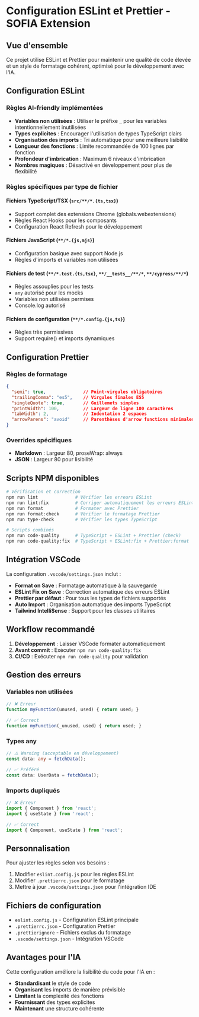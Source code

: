 # Configuration ESLint et Prettier - SOFIA Extension

## Vue d'ensemble

Ce projet utilise ESLint et Prettier pour maintenir une qualité de code élevée et un style de formatage cohérent, optimisé pour le développement avec l'IA.

## Configuration ESLint

### Règles AI-friendly implémentées

- **Variables non utilisées** : Utiliser le préfixe `_` pour les variables intentionnellement inutilisées
- **Types explicites** : Encourager l'utilisation de types TypeScript clairs
- **Organisation des imports** : Tri automatique pour une meilleure lisibilité
- **Longueur des fonctions** : Limite recommandée de 100 lignes par fonction
- **Profondeur d'imbrication** : Maximum 6 niveaux d'imbrication
- **Nombres magiques** : Désactivé en développement pour plus de flexibilité

### Règles spécifiques par type de fichier

#### Fichiers TypeScript/TSX (`src/**/*.{ts,tsx}`)
- Support complet des extensions Chrome (globals.webextensions)
- Règles React Hooks pour les composants
- Configuration React Refresh pour le développement

#### Fichiers JavaScript (`**/*.{js,mjs}`)
- Configuration basique avec support Node.js
- Règles d'imports et variables non utilisées

#### Fichiers de test (`**/*.test.{ts,tsx}`, `**/__tests__/**/*`, `**/cypress/**/*`)
- Règles assouplies pour les tests
- `any` autorisé pour les mocks
- Variables non utilisées permises
- Console.log autorisé

#### Fichiers de configuration (`**/*.config.{js,ts}`)
- Règles très permissives
- Support require() et imports dynamiques

## Configuration Prettier

### Règles de formatage
```json
{
  "semi": true,              // Point-virgules obligatoires
  "trailingComma": "es5",    // Virgules finales ES5
  "singleQuote": true,       // Guillemets simples
  "printWidth": 100,         // Largeur de ligne 100 caractères
  "tabWidth": 2,             // Indentation 2 espaces
  "arrowParens": "avoid"     // Parenthèses d'arrow functions minimales
}
```

### Overrides spécifiques
- **Markdown** : Largeur 80, proseWrap: always
- **JSON** : Largeur 80 pour lisibilité

## Scripts NPM disponibles

```bash
# Vérification et correction
npm run lint              # Vérifier les erreurs ESLint
npm run lint:fix          # Corriger automatiquement les erreurs ESLint
npm run format            # Formater avec Prettier
npm run format:check      # Vérifier le formatage Prettier
npm run type-check        # Vérifier les types TypeScript

# Scripts combinés
npm run code-quality      # TypeScript + ESLint + Prettier (check)
npm run code-quality:fix  # TypeScript + ESLint:fix + Prettier:format
```

## Intégration VSCode

La configuration `.vscode/settings.json` inclut :

- **Format on Save** : Formatage automatique à la sauvegarde
- **ESLint Fix on Save** : Correction automatique des erreurs ESLint
- **Prettier par défaut** : Pour tous les types de fichiers supportés
- **Auto Import** : Organisation automatique des imports TypeScript
- **Tailwind IntelliSense** : Support pour les classes utilitaires

## Workflow recommandé

1. **Développement** : Laisser VSCode formater automatiquement
2. **Avant commit** : Exécuter `npm run code-quality:fix`
3. **CI/CD** : Exécuter `npm run code-quality` pour validation

## Gestion des erreurs

### Variables non utilisées
```typescript
// ❌ Erreur
function myFunction(unused, used) { return used; }

// ✅ Correct
function myFunction(_unused, used) { return used; }
```

### Types any
```typescript
// ⚠️ Warning (acceptable en développement)
const data: any = fetchData();

// ✅ Préféré
const data: UserData = fetchData();
```

### Imports dupliqués
```typescript
// ❌ Erreur
import { Component } from 'react';
import { useState } from 'react';

// ✅ Correct
import { Component, useState } from 'react';
```

## Personnalisation

Pour ajuster les règles selon vos besoins :

1. Modifier `eslint.config.js` pour les règles ESLint
2. Modifier `.prettierrc.json` pour le formatage
3. Mettre à jour `.vscode/settings.json` pour l'intégration IDE

## Fichiers de configuration

- `eslint.config.js` - Configuration ESLint principale
- `.prettierrc.json` - Configuration Prettier
- `.prettierignore` - Fichiers exclus du formatage
- `.vscode/settings.json` - Intégration VSCode

## Avantages pour l'IA

Cette configuration améliore la lisibilité du code pour l'IA en :

- **Standardisant** le style de code
- **Organisant** les imports de manière prévisible
- **Limitant** la complexité des fonctions
- **Fournissant** des types explicites
- **Maintenant** une structure cohérente 